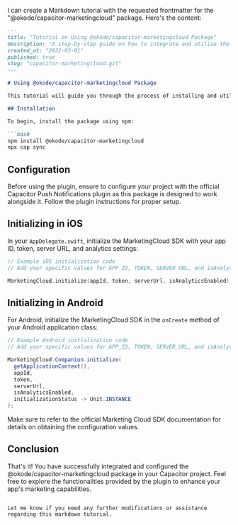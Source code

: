 I can create a Markdown tutorial with the requested frontmatter for the "@okode/capacitor-marketingcloud" package. Here's the content:

```markdown
---
title: "Tutorial on Using @okode/capacitor-marketingcloud Package"
description: "A step-by-step guide on how to integrate and utilize the @okode/capacitor-marketingcloud package in your Capacitor project."
created_at: "2022-03-01"
published: true
slug: "capacitor-marketingcloud.git"
---

# Using @okode/capacitor-marketingcloud Package

This tutorial will guide you through the process of installing and utilizing the @okode/capacitor-marketingcloud package in your Capacitor project.

## Installation

To begin, install the package using npm:

```bash
npm install @okode/capacitor-marketingcloud
npx cap sync
```

## Configuration

Before using the plugin, ensure to configure your project with the official Capacitor Push Notifications plugin as this package is designed to work alongside it. Follow the plugin instructions for proper setup.

## Initializing in iOS

In your `AppDelegate.swift`, initialize the MarketingCloud SDK with your app ID, token, server URL, and analytics settings:

```swift
// Example iOS initialization code
// Add your specific values for APP_ID, TOKEN, SERVER_URL, and isAnalyticsEnabled

MarketingCloud.initialize(appId, token, serverUrl, isAnalyticsEnabled)
```

## Initializing in Android

For Android, initialize the MarketingCloud SDK in the `onCreate` method of your Android application class:

```java
// Example Android initialization code
// Add your specific values for APP_ID, TOKEN, SERVER_URL, and isAnalyticsEnabled

MarketingCloud.Companion.initialize(
  getApplicationContext(),
  appId,
  token,
  serverUrl,
  isAnalyticsEnabled,
  initializationStatus -> Unit.INSTANCE
);
```

Make sure to refer to the official Marketing Cloud SDK documentation for details on obtaining the configuration values.

## Conclusion

That's it! You have successfully integrated and configured the @okode/capacitor-marketingcloud package in your Capacitor project. Feel free to explore the functionalities provided by the plugin to enhance your app's marketing capabilities.
```

Let me know if you need any further modifications or assistance regarding this markdown tutorial.